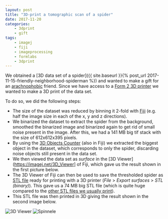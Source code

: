 ```yaml
---
layout: post
title: "3D-print a tomographic scan of a spider"
date: 2017-11-20
categories:
	- 3dprint
	- gift
tags:
	- imagej
	- fiji
	- imageprocessing
	- formlabs
	- 3dprint
---
```


[assets]: /assets/2017/11/20/3dprint-a-spider

We obtained a [3D data set of a spider]({{ site.baseurl }}{% post_url 2017-11-15-friendly-neighborhood-spiderman %}) and wanted to make a gift for an [arachnophobic](http://enwp.org/arachnophobia) friend.
Since we have access to a [Form 2 3D printer](https://formlabs.com/3d-printers/form-2/) we wanted to make a 3D print of the data set.

To do so, we did the following steps:
- The size of the dataset was reduced by binning it 2-fold with [Fiji](http://fiji.sc) (e.g. half the image size in each of the x, y and z directions).
- We binarized the dataset to extract the spider from the background, smoothed the binarized image and binarized again to get rid of small noise present in the image.
  After this, we had a 141 MB big tif stack with the size of 612x612x395 pixels.
- By using the [3D Objects Counter](https://imagej.net/3D_Objects_Counter) (also in Fiji) we extracted the biggest object in the dataset, which corresponds to only the spider, discarding noise objects still present in the data set.
- We then viewed the data set as *surface* in the [3D Viewer](https://imagej.net/3D_Viewer] of Fiji, which gave us the result shown in the first picture below.
- The 3D Viewer of Fiji can then be used to save the thresholded spider as [STL file](https://en.wikipedia.org/wiki/STL_(file_format)) ready for printing with a 3D printer (*File* > *Export surfaces* > *STL (binary)*).
  This gave us a 74 MB big STL file (which is quite huge compared to the [other STL files we usually print](https://github.com/habi/OpenSCAD/tree/master/STL)).
- This STL file was then printed in 3D giving the result shown in the second image below.

![3D Viewer]([assets]/3dviewer.png)
![Spinnele]([assets]/printed.png)
